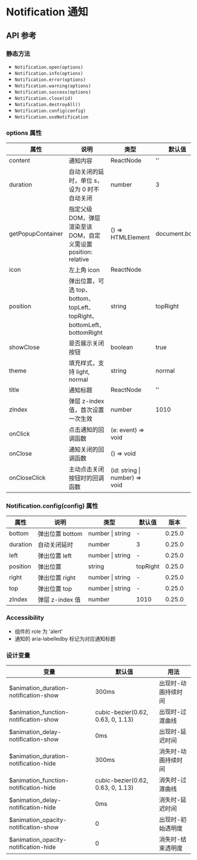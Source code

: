 # Notification 通知

## API 参考

### 静态方法

- `Notification.open(options)`
- `Notification.info(options)`
- `Notification.error(options)`
- `Notification.warning(options)`
- `Notification.success(options)`
- `Notification.close(id)`
- `Notification.destroyAll()`
- `Notification.config(config)`
- `Notification.useNotification`

### options 属性

| 属性               | 说明                                                                 | 类型                       | 默认值     | 版本      |
|--------------------|----------------------------------------------------------------------|----------------------------|------------|-----------|
| content            | 通知内容                                                             | ReactNode                  | ''         |           |
| duration           | 自动关闭的延时，单位 s，设为 0 时不自动关闭                          | number                     | 3          |           |
| getPopupContainer  | 指定父级 DOM，弹层渲染至该 DOM，自定义需设置 position: relative      | () => HTMLElement          | document.body | 0.34.0 |
| icon               | 左上角 icon                                                          | ReactNode                  |            |           |
| position           | 弹出位置，可选 top、bottom、topLeft、topRight、bottomLeft、bottomRight | string                     | topRight   |           |
| showClose          | 是否展示关闭按钮                                                     | boolean                    | true       | 0.25.0    |
| theme              | 填充样式，支持 light, normal                                         | string                     | normal     | 1.0.0     |
| title              | 通知标题                                                             | ReactNode                  | ''         |           |
| zIndex             | 弹层 z-index 值，首次设置一次生效                                   | number                     | 1010       |           |
| onClick            | 点击通知的回调函数                                                   | (e: event) => void         |            | 0.27.0    |
| onClose            | 通知关闭的回调函数                                                   | () => void                 |            |           |
| onCloseClick       | 主动点击关闭按钮时的回调函数                                         | (id: string \| number) => void |        |           |

### Notification.config(config) 属性

| 属性     | 说明                   | 类型             | 默认值   | 版本    |
|----------|------------------------|------------------|----------|---------|
| bottom   | 弹出位置 bottom        | number \| string | -        | 0.25.0  |
| duration | 自动关闭延时           | number           | 3        | 0.25.0  |
| left     | 弹出位置 left          | number \| string | -        | 0.25.0  |
| position | 弹出位置               | string           | topRight | 0.25.0  |
| right    | 弹出位置 right         | number \| string | -        | 0.25.0  |
| top      | 弹出位置 top           | number \| string | -        | 0.25.0  |
| zIndex   | 弹层 z-index 值        | number           | 1010     | 0.25.0  |

### Accessibility

- 组件的 role 为 'alert'
- 通知的 aria-labelledby 标记为对应通知标题

### 设计变量

| 变量                                   | 默认值                                    | 用法                   |
|----------------------------------------|-------------------------------------------|------------------------|
| $animation_duration-notification-show  | 300ms                                     | 出现时-动画持续时间    |
| $animation_function-notification-show  | cubic-bezier(0.62, 0.63, 0, 1.13)         | 出现时-过渡曲线        |
| $animation_delay-notification-show     | 0ms                                       | 出现时-延迟时间        |
| $animation_duration-notification-hide  | 300ms                                     | 消失时-动画持续时间    |
| $animation_function-notification-hide  | cubic-bezier(0.62, 0.63, 0, 1.13)         | 消失时-过渡曲线        |
| $animation_delay-notification-hide     | 0ms                                       | 消失时-延迟时间        |
| $animation_opacity-notification-show   | 0                                         | 出现时-初始透明度      |
| $animation_opacity-notification-hide   | 0                                         | 消失时-结束透明度      |
